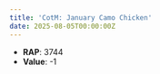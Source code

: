 ```yaml
---
title: 'CotM: January Camo Chicken'
date: 2025-08-05T00:00:00Z
---
```

- **RAP**: 3744
- **Value**: -1
